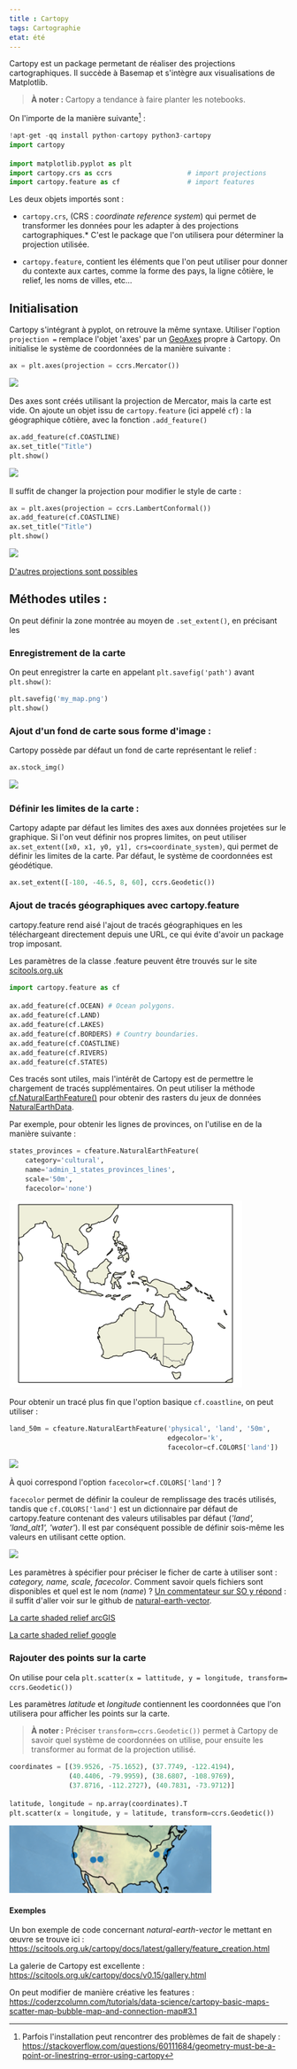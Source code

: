 ```yaml
---
title : Cartopy
tags: Cartographie
etat: été
---
```

Cartopy est un package permetant de réaliser des projections cartographiques. Il succède à Basemap et s'intègre aux visualisations de Matplotlib.

> **À noter :** Cartopy a tendance à faire planter les notebooks.

On l'importe de la manière suivante[^1] :

```python
!apt-get -qq install python-cartopy python3-cartopy
import cartopy

import matplotlib.pyplot as plt
import cartopy.crs as ccrs                   # import projections
import cartopy.feature as cf                 # import features
````

Les deux objets importés sont :

- `cartopy.crs`, (CRS : *coordinate reference system*) qui permet de transformer les données pour les adapter à des projections cartographiques.* C'est le package que l'on utilisera pour déterminer la projection utilisée.

- `cartopy.feature`, contient les éléments que l'on peut utiliser pour donner du contexte aux cartes, comme la forme des pays, la ligne côtière, le relief, les noms de villes, etc...

## Initialisation

Cartopy s'intégrant à pyplot, on retrouve la même syntaxe. Utiliser l'option `projection =` remplace l'objet 'axes' par un [GeoAxes](https://scitools.org.uk/cartopy/docs/latest/matplotlib/geoaxes.html#cartopy.mpl.geoaxes.GeoAxes) propre à Cartopy. On initialise le système de coordonnées de la manière suivante :

```python
ax = plt.axes(projection = ccrs.Mercator())
````

![](../assets/img/cartopy-vide.png#center)

Des axes sont créés utilisant la projection de Mercator, mais la carte est vide. On ajoute un objet issu de `cartopy.feature` (ici appelé `cf`) : la géographique côtière, avec la fonction `.add_feature()`

```python
ax.add_feature(cf.COASTLINE)
ax.set_title("Title")
plt.show()
````
![](../assets/img/cartopy-fond.png#center)

Il suffit de changer la projection pour modifier le style de carte :

```python
ax = plt.axes(projection = ccrs.LambertConformal())  
ax.add_feature(cf.COASTLINE)                 
ax.set_title("Title")                        
plt.show()
````

![](../assets/img/cartopy-projection.png#center)

[D'autres projections sont possibles](https://scitools.org.uk/cartopy/docs/v0.15/crs/projections.html)

## Méthodes utiles :

On peut définir la zone montrée au moyen de `.set_extent()`, en précisant les 

### Enregistrement de la carte

On peut enregistrer la carte en appelant `plt.savefig('path')` avant `plt.show()`:

```python
plt.savefig('my_map.png')
plt.show()
````

### Ajout d'un fond de carte sous forme d'image :

Cartopy possède par défaut un fond de carte représentant le relief :

```python
ax.stock_img()
````

![](../assets/img/cartopy-relief.png#center)

### Définir les limites de la carte :

Cartopy adapte par défaut les limites des axes aux données projetées sur le graphique. Si l'on veut définir nos propres limites, on peut utiliser `ax.set_extent([x0, x1, y0, y1], crs=coordinate_system)`, qui permet de définir les limites de la carte. Par défaut, le système de coordonnées est géodétique.

```python
ax.set_extent([-180, -46.5, 8, 60], ccrs.Geodetic())
```

### Ajout de tracés géographiques avec cartopy.feature

cartopy.feature rend aisé l'ajout de tracés géographiques en les téléchargeant directement depuis une URL, ce qui évite d'avoir un package trop imposant.

Les paramètres de la classe .feature peuvent être trouvés sur le site [scitools.org.uk](https://scitools.org.uk/cartopy/docs/latest/matplotlib/feature_interface.html)

```python
import cartopy.feature as cf

ax.add_feature(cf.OCEAN) # Ocean polygons.
ax.add_feature(cf.LAND) 
ax.add_feature(cf.LAKES)
ax.add_feature(cf.BORDERS) # Country boundaries.
ax.add_feature(cf.COASTLINE)
ax.add_feature(cf.RIVERS)
ax.add_feature(cf.STATES)
````

Ces tracés sont utiles, mais l'intérêt de Cartopy est de permettre le chargement de tracés supplémentaires. On peut utiliser la méthode [cf.NaturalEarthFeature()](https://scitools.org.uk/cartopy/docs/latest/matplotlib/feature_interface.html#cartopy.feature.NaturalEarthFeature) pour obtenir des rasters du jeux de données [NaturalEarthData](https://www.naturalearthdata.com/features/).  

Par exemple, pour obtenir les lignes de provinces, on l'utilise en de la manière suivante :

```python
states_provinces = cfeature.NaturalEarthFeature(
    category='cultural',
    name='admin_1_states_provinces_lines',
    scale='50m',
    facecolor='none')
```
![](../assets/img/cartopy-states.png#center)

Pour obtenir un tracé plus fin que l'option basique `cf.coastline`, on peut utiliser :
```python
land_50m = cfeature.NaturalEarthFeature('physical', 'land', '50m',
                                        edgecolor='k',
                                        facecolor=cf.COLORS['land'])
````

![](../assets/img/Cartopy-coastline.png#center)

À quoi correspond l'option `facecolor=cf.COLORS['land']` ? 

`facecolor` permet de définir la couleur de remplissage des tracés utilisés, tandis que `cf.COLORS['land']` est un dictionnaire par défaut de cartopy.feature contenant des valeurs utilisables par défaut (*'land', 'land_alt1', 'water'*). Il est par conséquent possible de définir sois-même les valeurs en utilisant cette option.

![](../assets/img/Cartopy-ocean.png#center)

Les paramètres à spécifier pour préciser le ficher de carte à utiliser sont : *category, name, scale, facecolor*. Comment savoir quels fichiers sont disponibles et quel est le nom (*name*) ? [Un commentateur sur SO y répond](https://stackoverflow.com/questions/62402312/how-do-i-know-what-naturalearthfeature-names-are-available-for-cartopy) : il suffit d'aller voir sur le github de [natural-earth-vector](https://github.com/nvkelso/natural-earth-vector/tree/master/50m_cultural).

[La carte shaded relief arcGIS](https://kbkb-wx-python.blogspot.com/2019/05/add-arcgis-map-service-image-to-cartopy.html)

[La carte shaded relief google](https://www.geophysique.be/2014/02/25/shaded-relief-map-in-python/)

### Rajouter des points sur la carte

On utilise pour cela `plt.scatter(x = lattitude, y = longitude, transform= ccrs.Geodetic())`

Les paramètres *latitude* et *longitude* contiennent les coordonnées que l'on utilisera pour afficher les points sur la carte. 

> **À noter :** Préciser `transform=ccrs.Geodetic())` permet à Cartopy de savoir quel système de coordonnées on utilise, pour ensuite les transformer au format de la projection utilisé. 

```python
coordinates = [(39.9526, -75.1652), (37.7749, -122.4194),
               (40.4406, -79.9959), (38.6807, -108.9769),
               (37.8716, -112.2727), (40.7831, -73.9712)]
			   
latitude, longitude = np.array(coordinates).T
plt.scatter(x = longitude, y = latitude, transform=ccrs.Geodetic())
```

![](../assets/img/cartopy-geodetic.png#center)

#### Exemples

Un bon exemple de code concernant *natural-earth-vector* le mettant en œuvre se trouve ici : 
https://scitools.org.uk/cartopy/docs/latest/gallery/feature_creation.html

La galerie de Cartopy est excellente :
https://scitools.org.uk/cartopy/docs/v0.15/gallery.html

On peut modifier de manière créative les features :
https://coderzcolumn.com/tutorials/data-science/cartopy-basic-maps-scatter-map-bubble-map-and-connection-map#3.1



[^1]: Parfois l'installation peut rencontrer des problèmes de fait de shapely : https://stackoverflow.com/questions/60111684/geometry-must-be-a-point-or-linestring-error-using-cartopy
